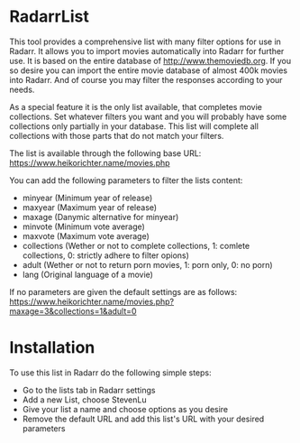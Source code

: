 # RadarrList

This tool provides a comprehensive list with many filter options for use in Radarr. It allows you to import movies automatically into Radarr for further use. It is based on the entire database of http://www.themoviedb.org. If you so desire you can import the entire movie database of almost 400k movies into Radarr. And of course you may filter the responses according to your needs.

As a special feature it is the only list available, that completes movie collections. Set whatever filters you want and you will probably have some collections only partially in your database. This list will complete all collections with those parts that do not match your filters.

The list is available through the following base URL:
https://www.heikorichter.name/movies.php

You can add the following parameters to filter the lists content:
- minyear      (Minimum year of release)
- maxyear      (Maximum year of release)
- maxage       (Danymic alternative for minyear)
- minvote      (Minimum vote average)
- maxvote      (Maximum vote average)
- collections  (Wether or not to complete collections, 1: comlete collections, 0: strictly adhere to filter opions)
- adult        (Wether or not to return porn movies, 1: porn only, 0: no porn)
- lang         (Original language of a movie)

If no parameters are given the default settings are as follows:
https://www.heikorichter.name/movies.php?maxage=3&collections=1&adult=0

# Installation

To use this list in Radarr do the following simple steps:
- Go to the lists tab in Radarr settings
- Add a new List, choose StevenLu
- Give your list a name and choose options as you desire
- Remove the default URL and add this list's URL with your desired parameters
